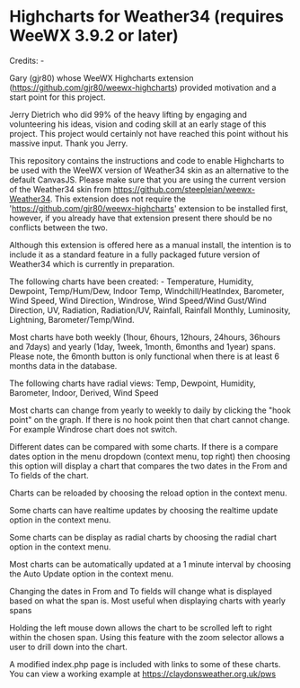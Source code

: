 # Highcharts for Weather34 (requires WeeWX 3.9.2 or later)

Credits: -

Gary (gjr80) whose WeeWX Highcharts extension (https://github.com/gjr80/weewx-highcharts) provided motivation and a start point for this project.
            
Jerry Dietrich who did 99% of the heavy lifting by engaging and volunteering his ideas, vision and coding skill at an early stage of this project. This project would certainly not have reached this point without his massive input. Thank you Jerry.

This repository contains the instructions and code to enable Highcharts to be used with the WeeWX version of Weather34 skin as an alternative to the default CanvasJS. Please make sure that you are using the current version of the Weather34 skin from https://github.com/steepleian/weewx-Weather34. This extension does not require the 'https://github.com/gjr80/weewx-highcharts' extension to be installed first, however, if you already have that extension present there should be no conflicts between the two.

Although this extension is offered here as a manual install, the intention is to include it as a standard feature in a fully packaged future version of Weather34 which is currently in preparation.

The following charts have been created: - Temperature, Humidity, Dewpoint, Temp/Hum/Dew, Indoor Temp, Windchill/HeatIndex, Barometer, Wind Speed, Wind Direction, Windrose, Wind Speed/Wind Gust/Wind Direction, UV, Radiation, Radiation/UV, Rainfall, Rainfall Monthly, Luminosity, Lightning, Barometer/Temp/Wind.

Most charts have both weekly (1hour, 6hours, 12hours, 24hours, 36hours and 7days) and yearly (1day, 1week, 1month, 6months and 1year) spans. Please note, the 6month button is only functional when there is at least 6 months data in the database.

The following charts have radial views: Temp, Dewpoint, Humidity, Barometer, Indoor, Derived, Wind Speed

Most charts can change from yearly to weekly to daily by clicking the "hook point" on the graph. If there is no hook point then that chart cannot change. For example Windrose chart does not switch.

Different dates can be compared with some charts. If there is a compare dates option in the menu dropdown (context menu, top right) then choosing this option will display a chart that compares the two dates in the From and To fields of the chart.

Charts can be reloaded by choosing the reload option in the context menu.

Some charts can have realtime updates by choosing the realtime update option in the context menu.

Some charts can be display as radial charts by choosing the radial chart option in the context menu.

Most charts can be automatically updated at a 1 minute interval by choosing the Auto Update option in the context menu.

Changing the dates in From and To fields will change what is displayed based on what the span is. Most useful when displaying charts with yearly spans

Holding the left mouse down allows the chart to be scrolled left to right within the chosen span. Using this feature with the zoom selector allows a user to drill down into the chart.

A modified index.php page is included with links to some of these charts. You can view a working example at https://claydonsweather.org.uk/pws

